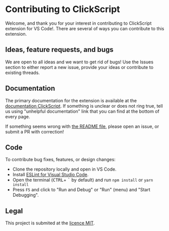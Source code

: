 # Contributing to ClickScript

Welcome, and thank you for your interest in contributing to ClickScript extension for VS Code!. There are several of ways you can contribute to this extension.

## Ideas, feature requests, and bugs

We are open to all ideas and we want to get rid of bugs! Use the Issues section to either report a new issue, provide your ideas or contribute to existing threads.

## Documentation

The primary documentation for the extension is available at the [documentation ClickScript](README.md). If something is unclear or does not ring true, tell us using "unhelpful documentation" link that you can find at the bottom of every page.

If something seems wrong with [the README file](README.md), please open an issue, or submit a PR with correction!

## Code

To contribute bug fixes, features, or design changes:

- Clone the repository locally and open in VS Code.
- Install [ESLint for Visual Studio Code](https://marketplace.visualstudio.com/items?itemName=dbaeumer.vscode-eslint).
- Open the terminal (<kbd>CTRL</kbd>+ <kbd>\`</kbd> by default) and run `npm install` or `yarn install`
- Press `F5` and click to "Run and Debug" or "Run" (menu) and "Start Debugging".

## Legal

This project is submited at the [licence MIT](LICENCE.md).

<!-- Before we can accept your pull request you will need to sign a **Contribution License Agreement**. All you need to do is to submit a pull request, then the PR will get appropriately labelled (e.g. `cla-required`, `cla-norequired`, `cla-signed`, `cla-already-signed`). If you already signed the agreement we will continue with reviewing the PR, otherwise system will tell you how you can sign the CLA. Once you sign the CLA all future PR's will be labeled as `cla-signed`. // TODO -->
